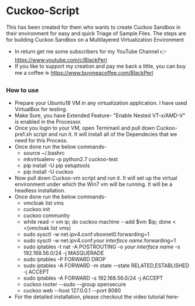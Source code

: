 # Cuckoo-Script
This has been created for them who wants to create Cuckoo Sandbox in their environment for easy and quick Triage of Sample Files. The steps are for building Cuckoo Sandbox on a Multilayered Virtualization Environment
* In return get me some subscribers for my YouTube Channel 👉 https://www.youtube.com/c/BlackPerl
* If you like to support my creation and pay me back a little, you can buy me a coffee ☕ https://www.buymeacoffee.com/BlackPerl

### How to use
* Prepare your Ubuntu18 VM in any virtualization application. I have used VirtualBox for testing.
* Make Sure, you have Extended Feature- "Enable Nested VT-x/AMD-V" is enabled in the Processor.
* Once you login to your VM, open Ternimanl and pull down Cuckoo-pre1.sh script and run it. It will install all of the Dependecies that we need for this Process.
* Once done run the below commands-
  *  source ~/.bashrc
  *  mkvirtualenv -p python2.7 cuckoo-test
  *  pip install -U pip setuptools
  *  pip install -U cuckoo
* Now pull down Cuckoo-vm script and run it. It will set up the virtual environment under which the Win7 vm will be running. It will be a headless installation.
* Once done run the below commands-
  *   vmcloak list vms
  *   cuckoo init
  *   cuckoo community
  *   while read -r vm ip; do cuckoo machine --add $vm $ip; done < <(vmcloak list vms)
  *   sudo sysctl -w net.ipv4.conf.vboxnet0.forwarding=1
  *   sudo sysctl -w net.ipv4.conf.*your interface name*.forwarding=1
  *   sudo iptables -t nat -A POSTROUTING -o *your interface name* -s 192.168.56.0/24 -j MASQUERADE
  *   sudo iptables -P FORWARD DROP
  *   sudo iptables -A FORWARD -m state --state RELATED,ESTABLISHED -j ACCEPT
  *   sudo iptables -A FORWARD -s 192.168.56.0/24 -j ACCEPT
  *   cuckoo rooter --sudo --group opensecure
  *   cuckoo web --host 127.0.0.1 --port 8080
* For the detailed installation, please checkout the video tutorial here- 
